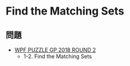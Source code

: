 # Find the Matching Sets

## 問題
- [WPF PUZZLE GP 2018 ROUND 2](../questions/wpfpgp2018-2.md)
	- 1-2. Find the Matching Sets
